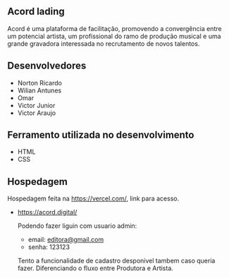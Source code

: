## Acord lading

Acord é uma plataforma de facilitação, promovendo a convergência entre um potencial artista, um profissional do ramo de produção musical e uma grande gravadora interessada no recrutamento de novos talentos.

## Desenvolvedores

* Norton Ricardo
* Wilian Antunes
* Omar
* Victor Junior 
* Victor Araujo 

## Ferramento utilizada no desenvolvimento

* HTML
* CSS

## Hospedagem 

Hospedagem feita na https://vercel.com/, link para acesso.
 
 - https://acord.digital/
 
   Podendo fazer liguin com usuario admin:
    - email: editora@gmail.com
    - senha: 123123
    
    Tento a funcionalidade de cadastro desponivel tambem caso queria fazer. Diferenciando o fluxo entre Produtora e Artista.
